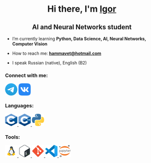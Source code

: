 <h1 align="center">Hi there, I'm <a href="/" target="_blank">Igor</a> </h1>
<h2 align="center">AI and Neural Networks student</h2>


- I’m currently learning **Python, Data Science, AI, Neural Networks, Computer Vision**

- How to reach me: **hammavet@hotmail.com**

- I speak Russian (native), English (B2)

### Connect with me:
<p align="left">
<a href="https://t.me/igorlubyagin" target="blank"><img align="center" src="https://github.com/IALubyagin/IALubyagin/blob/ecad136fbfb0dc9183661fd1888ca8b35f87b794/icons/Telegram.svg" alt="IALubyagin" height="40" width="40" /></a>
<a href="http://vk.com/id205995248" target="blank"><img align="center" src="https://github.com/IALubyagin/IALubyagin/blob/df6111444898de81e3cc724e4c6980e4ffcadc33/icons/vk.svg" alt="IALubyagin" height="40" width="40" /></a>
</p>

### Languages:
<p align="left"> 
<a href="https://www.cprogramming.com/" target="_blank" rel="noreferrer"> <img src="https://github.com/IALubyagin/IALubyagin/blob/49935c92bea8d7bf9709a194a751f9add1343ae3/icons/C.svg" alt="c" width="40" height="40"/> </a> 
<a href="https://www.w3schools.com/cpp/" target="_blank" rel="noreferrer"> <img src="https://github.com/IALubyagin/IALubyagin/blob/49935c92bea8d7bf9709a194a751f9add1343ae3/icons/C%2B%2B.svg" alt="cplusplus" width="40" height="40"/> </a> 
<a href="https://www.python.org" target="_blank" rel="noreferrer"> <img src="https://github.com/IALubyagin/IALubyagin/blob/49935c92bea8d7bf9709a194a751f9add1343ae3/icons/python.svg" alt="python" width="40" height="40"/> </a> 
</p>

### Tools:
<p align="left"> 
<a href="https://www.linux.org/" target="_blank" rel="noreferrer"> <img src="https://github.com/IALubyagin/IALubyagin/blob/f1209a9edbb97398770991504a82a54eae13d638/icons/linux.svg" alt="linux" width="40" height="40"/> </a> 
<a href="http://www.gnu.org/software/bash/" target="_blank" rel="noreferrer"> <img src="https://github.com/IALubyagin/IALubyagin/blob/49935c92bea8d7bf9709a194a751f9add1343ae3/icons/Bash.svg" alt="git" width="40" height="40"/> </a> 
<a href="https://git-scm.com/" target="_blank" rel="noreferrer"> <img src="https://github.com/IALubyagin/IALubyagin/blob/49935c92bea8d7bf9709a194a751f9add1343ae3/icons/git.svg" alt="git" width="40" height="40"/> </a> 
<a href="https://code.visualstudio.com/" target="_blank" rel="noreferrer"> <img src="https://github.com/IALubyagin/IALubyagin/blob/49935c92bea8d7bf9709a194a751f9add1343ae3/icons/VS-code.svg" alt="git" width="40" height="40"/> </a> 
<a href="https://jupyter.org/" target="_blank" rel="noreferrer"> <img src="https://github.com/IALubyagin/IALubyagin/blob/49935c92bea8d7bf9709a194a751f9add1343ae3/icons/Jupyter.svg" alt="git" width="40" height="40"/> </a> 
<!-- a href="https://www.figma.com/" target="_blank" rel="noreferrer"> <img src="https://raw.githubusercontent.com/daniilshat/daniilshat/2d7eafe5250314b3d422c86b35de062e0f1f5178/icons/figma.svg" alt="figma" width="30" height="40"/> </a --> 
</p>
